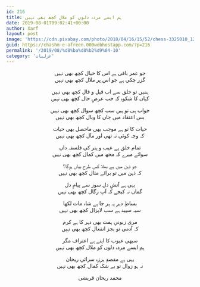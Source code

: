 ```yaml
---
id: 216
title: ہم ایسے مردہ دلوں کو ملال کچھ بھی نہیں
date: 2019-08-01T09:02:41+00:00
author: Xarf
layout: post
image: 'https://cdn.pixabay.com/photo/2018/04/16/15/52/chess-3325010_1280.jpg'
guid: https://chashm-e-afreen.000webhostapp.com/?p=216
permalink: '/2019/08/%d8%ba%d8%b2%d9%84-10'
category: 'غزلیات'
---
```

<p style="text-align: center;">
    جو عمر باقی ہے اس کا خیال کچھ بھی نہیں   <br />   گزر چکی ہے جو اس پر ملال کچھ بھی نہیں   
</p>

<p style="text-align: center;">
    ہمیں تو خلق سے اب قیل و قال کچھ بھی نہیں   <br />   کہاں کا شکوہ کہ جب عرضِ حال کچھ بھی نہیں   
</p>

<p style="text-align: center;">
    جواب ہی تو ہیں سب کچھ سوال کچھ بھی نہیں   <br />   بس اعتقاد میں جاں کا وبال کچھ بھی نہیں   
</p>

<p style="text-align: center;">
    حیات کا تو ہے موجب بھی ماحصل بھی حیات   <br />   کہ وجہ کوئی نہ تھی اور مآل کچھ بھی نہیں   
</p>

<p style="text-align: center;">
    تمام خلق ہے عیب و ہنر کی فلسفہ داں   <br />   سوائے میرے کہ مجھ میں کمال کچھ بھی نہیں   
</p>

<p style="text-align: center;">
    جو ذہن میں ہے بھلا کس طرح بیاں ہوگا؟   <br />   کہ ذہن میں تو برائے مثال کچھ بھی نہیں   
</p>

<p style="text-align: center;">
    یہی ہے آتشِ دل سوز سے پیامِ دل   <br />   گماں نہ کیجے کہ آبِ زگال کچھ بھی نہیں   
</p>

<p style="text-align: center;">
    بساطِ دہر پہ ہر جا ہے شاہ مات لکھا   <br />   سیہ سپید ہے سب لایزال کچھ بھی نہیں   
</p>

<p style="text-align: center;">
    مری زبونیِ ہمت بھی دہر کا ہے کرم   <br />   کہ آدمی تو بجز انفعال کچھ بھی نہیں   
</p>

<p style="text-align: center;">
    سبھی عیوب کا اپنے ہے اعتراف مگر   <br />   ہم ایسے مردہ دلوں کو ملال کچھ بھی نہیں   
</p>

<p style="text-align: center;">
    یہی ہے مقصدِ ہرزہ سرائیِ ریحان   <br />   نہ ہو زوال تو بے شک کمال کچھ بھی نہیں   
</p>

<p style="text-align: center;">
    محمد ریحان قریشی   
</p>

